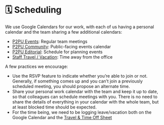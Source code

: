 # 🗓️ Scheduling

We use Google Calendars for our work, with each of us having a personal calendar and the team sharing a few additional calendars:

* [P2PU Events](https://calendar.google.com/calendar/ical/p2pu.org_47c0loete7js50kbc38skgbhl0%40group.calendar.google.com/public/basic.ics): Regular team meetings
* [P2PU Community](https://calendar.google.com/calendar/ical/p2pu.org_m75tvnp7i012sq1hmcr7sl34fs%40group.calendar.google.com/public/basic.ics): Public-facing events calendar
* [P2PU Editorial](https://calendar.google.com/calendar/b/1?cid=cDJwdS5vcmdfZGk0dDc1cWd1dWxkdGVsMDZjZWlycTlwZXNAZ3JvdXAuY2FsZW5kYXIuZ29vZ2xlLmNvbQ): Schedule for planning events
* [Staff Travel / Vacation](https://calendar.google.com/calendar/embed?src=p2pu.org_7u0rfb1q3n6thnu8ulk78sp8ns%40group.calendar.google.com&ctz=America%2FNew_York): Time away from the office

A few practices we encourage:

* Use the RSVP feature to indicate whether you’re able to join or not. Generally, if something comes up and you can’t join a previously scheduled meeting, you should propose an alternate time.
* Share your personal work calendar with the team and keep it up to date, so that colleagues can schedule meetings with you. There is no need to share the details of everything in your calendar with the whole team, but at least blocked time should be expected.
* For the time being, we need to be logging leave/vacation both on the Google Calendar and the [Travel & Time Off Sheet](https://docs.google.com/spreadsheets/d/1h31oT-FJ9Rv76HU4u1I303oPm1xp9erDcwy15BWQjSg/edit#gid=0)

